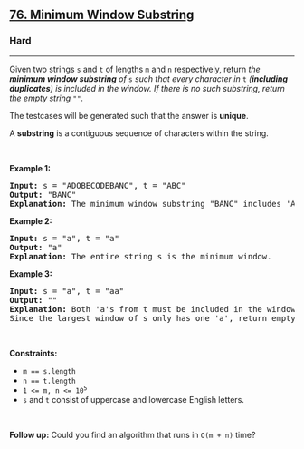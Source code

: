 <h2><a href="https://leetcode.com/problems/minimum-window-substring/">76. Minimum Window Substring</a></h2><h3>Hard</h3><hr><div style="user-select: auto;"><p style="user-select: auto;">Given two strings <code style="user-select: auto;">s</code> and <code style="user-select: auto;">t</code> of lengths <code style="user-select: auto;">m</code> and <code style="user-select: auto;">n</code> respectively, return <em style="user-select: auto;">the <strong style="user-select: auto;">minimum window substring</strong> of </em><code style="user-select: auto;">s</code><em style="user-select: auto;"> such that every character in </em><code style="user-select: auto;">t</code><em style="user-select: auto;"> (<strong style="user-select: auto;">including duplicates</strong>) is included in the window. If there is no such substring</em><em style="user-select: auto;">, return the empty string </em><code style="user-select: auto;">""</code><em style="user-select: auto;">.</em></p>

<p style="user-select: auto;">The testcases will be generated such that the answer is <strong style="user-select: auto;">unique</strong>.</p>

<p style="user-select: auto;">A <strong style="user-select: auto;">substring</strong> is a contiguous sequence of characters within the string.</p>

<p style="user-select: auto;">&nbsp;</p>
<p style="user-select: auto;"><strong style="user-select: auto;">Example 1:</strong></p>

<pre style="user-select: auto;"><strong style="user-select: auto;">Input:</strong> s = "ADOBECODEBANC", t = "ABC"
<strong style="user-select: auto;">Output:</strong> "BANC"
<strong style="user-select: auto;">Explanation:</strong> The minimum window substring "BANC" includes 'A', 'B', and 'C' from string t.
</pre>

<p style="user-select: auto;"><strong style="user-select: auto;">Example 2:</strong></p>

<pre style="user-select: auto;"><strong style="user-select: auto;">Input:</strong> s = "a", t = "a"
<strong style="user-select: auto;">Output:</strong> "a"
<strong style="user-select: auto;">Explanation:</strong> The entire string s is the minimum window.
</pre>

<p style="user-select: auto;"><strong style="user-select: auto;">Example 3:</strong></p>

<pre style="user-select: auto;"><strong style="user-select: auto;">Input:</strong> s = "a", t = "aa"
<strong style="user-select: auto;">Output:</strong> ""
<strong style="user-select: auto;">Explanation:</strong> Both 'a's from t must be included in the window.
Since the largest window of s only has one 'a', return empty string.
</pre>

<p style="user-select: auto;">&nbsp;</p>
<p style="user-select: auto;"><strong style="user-select: auto;">Constraints:</strong></p>

<ul style="user-select: auto;">
	<li style="user-select: auto;"><code style="user-select: auto;">m == s.length</code></li>
	<li style="user-select: auto;"><code style="user-select: auto;">n == t.length</code></li>
	<li style="user-select: auto;"><code style="user-select: auto;">1 &lt;= m, n&nbsp;&lt;= 10<sup style="user-select: auto;">5</sup></code></li>
	<li style="user-select: auto;"><code style="user-select: auto;">s</code> and <code style="user-select: auto;">t</code> consist of uppercase and lowercase English letters.</li>
</ul>

<p style="user-select: auto;">&nbsp;</p>
<p style="user-select: auto;"><strong style="user-select: auto;">Follow up:</strong> Could you find an algorithm that runs in <code style="user-select: auto;">O(m + n)</code> time?</p>
</div>